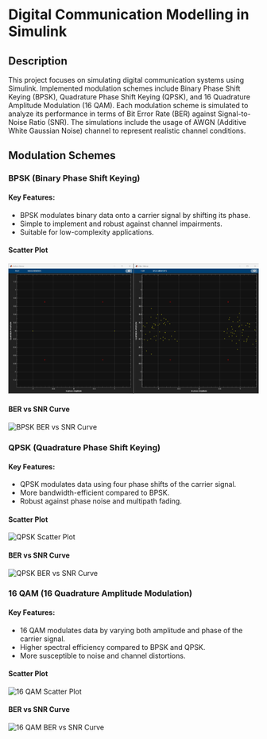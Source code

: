 # Digital Communication Modelling in Simulink

## Description
This project focuses on simulating digital communication systems using Simulink. Implemented modulation schemes include Binary Phase Shift Keying (BPSK), Quadrature Phase Shift Keying (QPSK), and 16 Quadrature Amplitude Modulation (16 QAM). Each modulation scheme is simulated to analyze its performance in terms of Bit Error Rate (BER) against Signal-to-Noise Ratio (SNR). The simulations include the usage of AWGN (Additive White Gaussian Noise) channel to represent realistic channel conditions.

## Modulation Schemes

### BPSK (Binary Phase Shift Keying)
#### Key Features:
- BPSK modulates binary data onto a carrier signal by shifting its phase.
- Simple to implement and robust against channel impairments.
- Suitable for low-complexity applications.

#### Scatter Plot
![BPSK Scatter Plot](BPSK_ScatterPlot.png)

#### BER vs SNR Curve
![BPSK BER vs SNR Curve](path_to_bpsk_ber_vs_snr_curve.png)

### QPSK (Quadrature Phase Shift Keying)
#### Key Features:
- QPSK modulates data using four phase shifts of the carrier signal.
- More bandwidth-efficient compared to BPSK.
- Robust against phase noise and multipath fading.

#### Scatter Plot
![QPSK Scatter Plot](path_to_qpsk_scatter_plot.png)

#### BER vs SNR Curve
![QPSK BER vs SNR Curve](path_to_qpsk_ber_vs_snr_curve.png)

### 16 QAM (16 Quadrature Amplitude Modulation)
#### Key Features:
- 16 QAM modulates data by varying both amplitude and phase of the carrier signal.
- Higher spectral efficiency compared to BPSK and QPSK.
- More susceptible to noise and channel distortions.

#### Scatter Plot
![16 QAM Scatter Plot](path_to_16qam_scatter_plot.png)

#### BER vs SNR Curve
![16 QAM BER vs SNR Curve](path_to_16qam_ber_vs_snr_curve.png)

